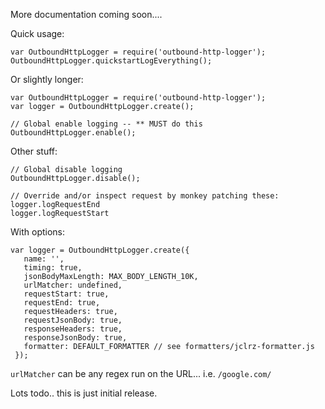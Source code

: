 More documentation coming soon....

Quick usage:

```
var OutboundHttpLogger = require('outbound-http-logger');
OutboundHttpLogger.quickstartLogEverything();
```

Or slightly longer:
```
var OutboundHttpLogger = require('outbound-http-logger');
var logger = OutboundHttpLogger.create();

// Global enable logging -- ** MUST do this
OutboundHttpLogger.enable();

```

Other stuff:

```
// Global disable logging
OutboundHttpLogger.disable();

// Override and/or inspect request by monkey patching these:
logger.logRequestEnd
logger.logRequestStart
```

With options:
```
var logger = OutboundHttpLogger.create({
   name: '',
   timing: true,
   jsonBodyMaxLength: MAX_BODY_LENGTH_10K,
   urlMatcher: undefined,
   requestStart: true,
   requestEnd: true,
   requestHeaders: true,
   requestJsonBody: true,
   responseHeaders: true,
   responseJsonBody: true,
   formatter: DEFAULT_FORMATTER // see formatters/jclrz-formatter.js
 });
```

`urlMatcher` can be any regex run on the URL... i.e. `/google.com/`

Lots todo.. this is just initial release.